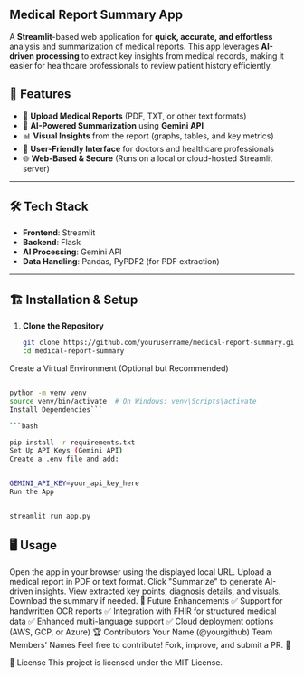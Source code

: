 ﻿## Medical Report Summary App

A **Streamlit**-based web application for **quick, accurate, and effortless** analysis and summarization of medical reports. This app leverages **AI-driven processing** to extract key insights from medical records, making it easier for healthcare professionals to review patient history efficiently.

## 🚀 Features

- 📄 **Upload Medical Reports** (PDF, TXT, or other text formats)  
- 🤖 **AI-Powered Summarization** using **Gemini API**  
- 📊 **Visual Insights** from the report (graphs, tables, and key metrics)  
- 🏥 **User-Friendly Interface** for doctors and healthcare professionals  
- 🌐 **Web-Based & Secure** (Runs on a local or cloud-hosted Streamlit server)  

---

## 🛠️ Tech Stack

- **Frontend**: Streamlit  
- **Backend**: Flask  
- **AI Processing**: Gemini API  
- **Data Handling**: Pandas, PyPDF2 (for PDF extraction)  

---


## 🏗️ Installation & Setup  

1. **Clone the Repository**  
   ```bash
   git clone https://github.com/yourusername/medical-report-summary.git
   cd medical-report-summary
Create a Virtual Environment (Optional but Recommended)

```bash

python -m venv venv
source venv/bin/activate  # On Windows: venv\Scripts\activate
Install Dependencies```

```bash

pip install -r requirements.txt
Set Up API Keys (Gemini API)
Create a .env file and add:
```
```bash

GEMINI_API_KEY=your_api_key_here
Run the App


streamlit run app.py
```
## 🖥️ Usage
Open the app in your browser using the displayed local URL.
Upload a medical report in PDF or text format.
Click "Summarize" to generate AI-driven insights.
View extracted key points, diagnosis details, and visuals.
Download the summary if needed.
📌 Future Enhancements
✅ Support for handwritten OCR reports
✅ Integration with FHIR for structured medical data
✅ Enhanced multi-language support
✅ Cloud deployment options (AWS, GCP, or Azure)
🏆 Contributors
Your Name (@yourgithub)
Team Members' Names
Feel free to contribute! Fork, improve, and submit a PR. 🚀

📜 License
This project is licensed under the MIT License.


